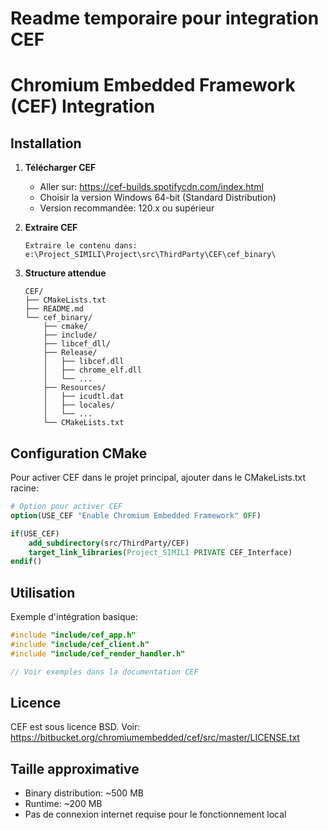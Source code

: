 # Readme temporaire pour integration CEF
# Chromium Embedded Framework (CEF) Integration

## Installation

1. **Télécharger CEF**
   - Aller sur: https://cef-builds.spotifycdn.com/index.html
   - Choisir la version Windows 64-bit (Standard Distribution)
   - Version recommandée: 120.x ou supérieur

2. **Extraire CEF**
   ```
   Extraire le contenu dans:
   e:\Project_SIMILI\Project\src\ThirdParty\CEF\cef_binary\
   ```

3. **Structure attendue**
   ```
   CEF/
   ├── CMakeLists.txt
   ├── README.md
   └── cef_binary/
       ├── cmake/
       ├── include/
       ├── libcef_dll/
       ├── Release/
       │   ├── libcef.dll
       │   ├── chrome_elf.dll
       │   └── ...
       ├── Resources/
       │   ├── icudtl.dat
       │   ├── locales/
       │   └── ...
       └── CMakeLists.txt
   ```

## Configuration CMake

Pour activer CEF dans le projet principal, ajouter dans le CMakeLists.txt racine:

```cmake
# Option pour activer CEF
option(USE_CEF "Enable Chromium Embedded Framework" OFF)

if(USE_CEF)
    add_subdirectory(src/ThirdParty/CEF)
    target_link_libraries(Project_SIMILI PRIVATE CEF_Interface)
endif()
```

## Utilisation

Exemple d'intégration basique:

```cpp
#include "include/cef_app.h"
#include "include/cef_client.h"
#include "include/cef_render_handler.h"

// Voir exemples dans la documentation CEF
```

## Licence

CEF est sous licence BSD. Voir: https://bitbucket.org/chromiumembedded/cef/src/master/LICENSE.txt

## Taille approximative

- Binary distribution: ~500 MB
- Runtime: ~200 MB
- Pas de connexion internet requise pour le fonctionnement local
